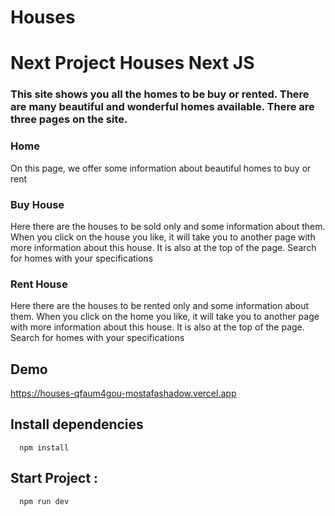 # Houses

<h1>Next Project Houses Next JS</h1>
<h3>This site shows you all the homes to be buy or rented.
There are many beautiful and wonderful homes available.
There are three pages on the site.
</h3>

<h3> Home</h3>
<p>
On this page, we offer some information about beautiful homes to buy or rent
</p>

<h3>Buy House</h3>
<p>Here there are the houses to be sold only and some information about them. When you click on the house you like, it will take you to another page with more information about this house.
It is also at the top of the page. Search for homes with your specifications</p>

<h3>Rent House</h3>
<p> Here there are the houses to be rented only and some information about them. When you click on the home you like, it will take you to another page with more information about this house.
It is also at the top of the page. Search for homes with your specifications</p>

## Demo
https://houses-qfaum4gou-mostafashadow.vercel.app

## Install dependencies

```
  npm install
```

## Start Project :

```
  npm run dev
```
